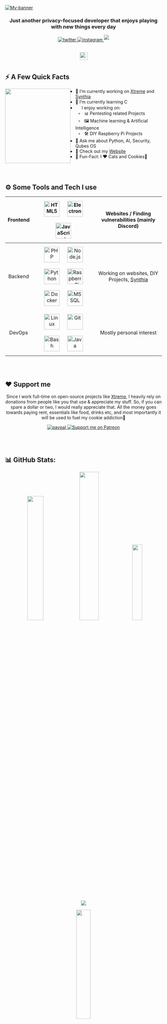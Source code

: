 [![My-banner](https://user-images.githubusercontent.com/55334727/232718954-01907ec2-cbc4-4438-b381-d83ff25c568e.png)](https://cynthialabs.net)

<h3 align="center">Just another privacy-focused developer that enjoys playing with new things every day</h3>
<div align="center">
  <a href="https://twitter.com/CynthiaAI_" target="_blank">
    <img src=https://img.shields.io/badge/twitter-%2300acee.svg?&style=for-the-badge&logo=twitter&logoColor=white alt=twitter style="margin-bottom: 5px;" />
  </a>

  <a href="https://instagram.com/cynthia_dev" target="_blank">
    <img src=https://img.shields.io/badge/instagram-%23000000.svg?&style=for-the-badge&logo=instagram&logoColor=white alt=instagram style="margin-bottom: 5px;" />
  </a>  

<a href="https://discord.gg/flipper-xtreme" target="_blank">
  <img src="https://img.shields.io/badge/Discord-5865F2?style=for-the-badge&logo=discord&logoColor=white" style="margin-bottom: 5px;"/>
</a>
</div>
  <br>
</div>  

<div align="center">  
  <img style="margin: 10px" src="https://user-images.githubusercontent.com/73097560/115834477-dbab4500-a447-11eb-908a-139a6edaec5c.gif" height="25" />  
</div>

## ⚡️ A Few Quick Facts

<div>
<img align="left" height="240" width="210" src="https://media.tenor.com/vMS8fFQR0OAAAAAC/anime-computer.gif">
<img align="left" height="240" width="10" src="https://upload.wikimedia.org/wikipedia/commons/3/3d/1_120_transparent.png">
</div>

- 🔭 I’m currently working on [Xtreme](https://github.com/ClaraCrazy/Flipper-Xtreme) and [Synthia](https://discord.gg/meetsynthia)
- 🌱 I’m currently learning C
- <img src="https://media.giphy.com/media/WUlplcMpOCEmTGBtBW/giphy.gif" width="16">  I enjoy working on:<br>
&nbsp; ∘ &nbsp; 📊 Pentesting related Projects<br>
&nbsp; ∘ &nbsp; 🖼 Machine learning & Artificial Intelligence<br>
&nbsp; ∘ &nbsp; 🛠 DIY Raspberry Pi Projects<br>
- 💬 Ask me about Python, AI, Security, Qubes OS
- 📙 Check out my [Website](https://cynthialabs.net)
- 🎉 Fun-Fact: I ❤️ Cats and Cookies🍪

<br><br>

## ⚙️ Some Tools and Tech I use


| Frontend | <img style="margin: 10px" src="https://profilinator.rishav.dev/skills-assets/html5-original-wordmark.svg" alt="HTML5" height="50" /> <img style="margin: 10px" src="https://profilinator.rishav.dev/skills-assets/electron-original.svg" alt="Electron" height="50" /> <img style="margin: 10px" src="https://profilinator.rishav.dev/skills-assets/javascript-original.svg" alt="JavaScript" height="50" /> | Websites / Finding vulnerabilities (mainly Discord) | 
| :---: | :---: | :---: |
| Backend | <img style="margin: 10px" src="https://profilinator.rishav.dev/skills-assets/php-original.svg" alt="PHP" height="50" /> <img style="margin: 10px" src="https://profilinator.rishav.dev/skills-assets/nodejs-original-wordmark.svg" alt="Node.js" height="50" /> <img style="margin: 10px" src="https://profilinator.rishav.dev/skills-assets/python-original.svg" alt="Python" height="50" /> <img style="margin: 10px" src="https://profilinator.rishav.dev/skills-assets/raspberrypi.png" alt="Raspberry Pi" height="50" /> <img style="margin: 10px" src="https://profilinator.rishav.dev/skills-assets/docker-original-wordmark.svg" alt="Docker" height="50" /> <img style="margin: 10px" src="https://user-images.githubusercontent.com/15386828/118396465-5129c000-b658-11eb-8fa1-48f185431c82.png" alt="MSSQL" height="50" /> | Working on websites, DIY Projects, [Synthia](https://meetsynthia.co)
| DevOps | <img style="margin: 10px" src="https://profilinator.rishav.dev/skills-assets/linux-original.svg" alt="Linux" height="50" /> <img style="margin: 10px" src="https://profilinator.rishav.dev/skills-assets/git-scm-icon.svg" alt="Git" height="50" /> <img style="margin: 10px" src="https://profilinator.rishav.dev/skills-assets/gnu_bash-icon.svg" alt="Bash" height="50" /> <img style="margin: 10px" src="https://profilinator.rishav.dev/skills-assets/java-original-wordmark.svg" alt="Java" height="50" /> | Mostly personal interest |

<br><br>

## ❤️ Support me

<div align="center">
<p>Since I work full-time on open-source projects like <a href="https://github.com/ClaraCrazy/Flipper-Xtreme">Xtreme</a>, I heavily rely on donations from people like you that use & appreciate my stuff. So, if you can spare a dollar or two, I would really appreciate that. All the money goes towards paying rent, essentials like food, drinks etc, and most importantly it will be used to fuel my cookie addiction🍪</p>

<a href="https://paypal.me/RdX2020" target="_blank">
  <img src="https://img.shields.io/badge/Donate-PayPal-blue.svg?style=for-the-badge&logo=Paypal&logoColor=white" alt=paypal style="margin-bottom: 5px;"/>
</a>
<a href="https://patreon.com/CynthiaLabs">
  <img src="https://img.shields.io/endpoint.svg?url=https%3A%2F%2Fshieldsio-patreon.vercel.app%2Fapi%3Fusername%3DCynthiaLabs%26type%3Dpatrons&style=for-the-badge" alt="Support me on Patreon" />
</a>
</div>
  
<br><br>

## 📊 GitHub Stats:
<p align="center">
  <img src="https://github-readme-stats.vercel.app/api?username=ClaraCrazy&theme=dracula&hide_border=false&include_all_commits=false&count_private=true" width="32%">
  <img src="https://github-readme-streak-stats.herokuapp.com/?user=ClaraCrazy&theme=dracula&hide_border=false" width="35%">
  <img src="https://github-readme-stats.vercel.app/api/top-langs/?username=ClaraCrazy&theme=dracula&hide_border=false&include_all_commits=false&count_private=true&layout=compact" width="25%">
</p>

<p align="center">
  <img src="https://github-profile-trophy.vercel.app/?username=ClaraCrazy&theme=dracula&no-frame=false&no-bg=false&margin-w=4">
</p>

<p align="center">
  <img src="https://github-contributor-stats.vercel.app/api?username=ClaraCrazy&limit=5&theme=dracula&combine_all_yearly_contributions=true" width="30%">
</p>

<br><br><br>

<div align="center">  
  <img style="margin: 10px" src="https://user-images.githubusercontent.com/73097560/115834477-dbab4500-a447-11eb-908a-139a6edaec5c.gif" height="25" />  
</div>
<div align="center">
  <p>"What we do for ourselves dies with us. What we do for others and the world remains and is immortal.” ― Albert Pine</p>
</div>
